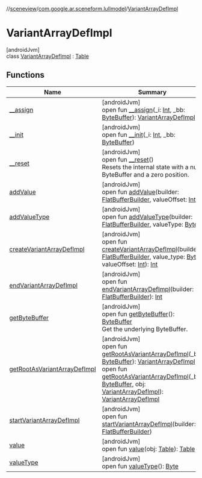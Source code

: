 //[sceneview](../../../index.md)/[com.google.ar.sceneform.lullmodel](../index.md)/[VariantArrayDefImpl](index.md)

# VariantArrayDefImpl

[androidJvm]\
class [VariantArrayDefImpl](index.md) : [Table](../../com.google.flatbuffers/-table/index.md)

## Functions

| Name | Summary |
|---|---|
| [__assign](__assign.md) | [androidJvm]<br>open fun [__assign](__assign.md)(_i: [Int](https://kotlinlang.org/api/latest/jvm/stdlib/kotlin/-int/index.html), _bb: [ByteBuffer](https://developer.android.com/reference/kotlin/java/nio/ByteBuffer.html)): [VariantArrayDefImpl](index.md) |
| [__init](__init.md) | [androidJvm]<br>open fun [__init](__init.md)(_i: [Int](https://kotlinlang.org/api/latest/jvm/stdlib/kotlin/-int/index.html), _bb: [ByteBuffer](https://developer.android.com/reference/kotlin/java/nio/ByteBuffer.html)) |
| [__reset](../../com.google.flatbuffers/-table/__reset.md) | [androidJvm]<br>open fun [__reset](../../com.google.flatbuffers/-table/__reset.md)()<br>Resets the internal state with a null ByteBuffer and a zero position. |
| [addValue](add-value.md) | [androidJvm]<br>open fun [addValue](add-value.md)(builder: [FlatBufferBuilder](../../com.google.flatbuffers/-flat-buffer-builder/index.md), valueOffset: [Int](https://kotlinlang.org/api/latest/jvm/stdlib/kotlin/-int/index.html)) |
| [addValueType](add-value-type.md) | [androidJvm]<br>open fun [addValueType](add-value-type.md)(builder: [FlatBufferBuilder](../../com.google.flatbuffers/-flat-buffer-builder/index.md), valueType: [Byte](https://kotlinlang.org/api/latest/jvm/stdlib/kotlin/-byte/index.html)) |
| [createVariantArrayDefImpl](create-variant-array-def-impl.md) | [androidJvm]<br>open fun [createVariantArrayDefImpl](create-variant-array-def-impl.md)(builder: [FlatBufferBuilder](../../com.google.flatbuffers/-flat-buffer-builder/index.md), value_type: [Byte](https://kotlinlang.org/api/latest/jvm/stdlib/kotlin/-byte/index.html), valueOffset: [Int](https://kotlinlang.org/api/latest/jvm/stdlib/kotlin/-int/index.html)): [Int](https://kotlinlang.org/api/latest/jvm/stdlib/kotlin/-int/index.html) |
| [endVariantArrayDefImpl](end-variant-array-def-impl.md) | [androidJvm]<br>open fun [endVariantArrayDefImpl](end-variant-array-def-impl.md)(builder: [FlatBufferBuilder](../../com.google.flatbuffers/-flat-buffer-builder/index.md)): [Int](https://kotlinlang.org/api/latest/jvm/stdlib/kotlin/-int/index.html) |
| [getByteBuffer](../../com.google.flatbuffers/-table/get-byte-buffer.md) | [androidJvm]<br>open fun [getByteBuffer](../../com.google.flatbuffers/-table/get-byte-buffer.md)(): [ByteBuffer](https://developer.android.com/reference/kotlin/java/nio/ByteBuffer.html)<br>Get the underlying ByteBuffer. |
| [getRootAsVariantArrayDefImpl](get-root-as-variant-array-def-impl.md) | [androidJvm]<br>open fun [getRootAsVariantArrayDefImpl](get-root-as-variant-array-def-impl.md)(_bb: [ByteBuffer](https://developer.android.com/reference/kotlin/java/nio/ByteBuffer.html)): [VariantArrayDefImpl](index.md)<br>open fun [getRootAsVariantArrayDefImpl](get-root-as-variant-array-def-impl.md)(_bb: [ByteBuffer](https://developer.android.com/reference/kotlin/java/nio/ByteBuffer.html), obj: [VariantArrayDefImpl](index.md)): [VariantArrayDefImpl](index.md) |
| [startVariantArrayDefImpl](start-variant-array-def-impl.md) | [androidJvm]<br>open fun [startVariantArrayDefImpl](start-variant-array-def-impl.md)(builder: [FlatBufferBuilder](../../com.google.flatbuffers/-flat-buffer-builder/index.md)) |
| [value](value.md) | [androidJvm]<br>open fun [value](value.md)(obj: [Table](../../com.google.flatbuffers/-table/index.md)): [Table](../../com.google.flatbuffers/-table/index.md) |
| [valueType](value-type.md) | [androidJvm]<br>open fun [valueType](value-type.md)(): [Byte](https://kotlinlang.org/api/latest/jvm/stdlib/kotlin/-byte/index.html) |
